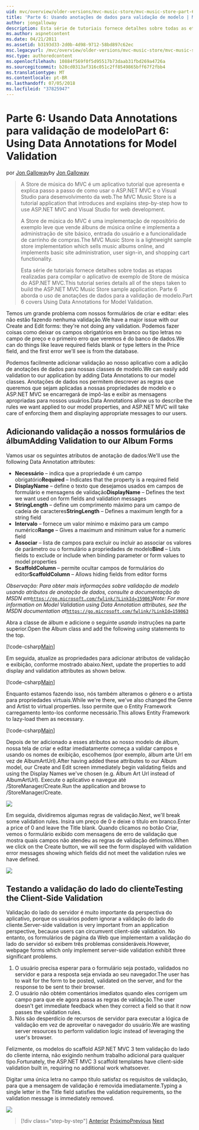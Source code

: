 ```yaml
---
uid: mvc/overview/older-versions/mvc-music-store/mvc-music-store-part-6
title: 'Parte 6: Usando anotações de dados para validação de modelo | Microsoft Docs'
author: jongalloway
description: Esta série de tutoriais fornece detalhes sobre todas as etapas realizadas para compilar o aplicativo de exemplo de Store de música do ASP.NET MVC. Parte 6 aborda o uso de anotações de dados para o modelo V...
ms.author: aspnetcontent
ms.date: 04/21/2011
ms.assetid: b3193d33-2d0b-4d98-9712-58bd897c62ec
msc.legacyurl: /mvc/overview/older-versions/mvc-music-store/mvc-music-store-part-6
msc.type: authoredcontent
ms.openlocfilehash: 10884f569f0f5d95517b73daab31fbd269a4726a
ms.sourcegitcommit: b28cd0313af316c051c2ff8549865bff67f2fbb4
ms.translationtype: MT
ms.contentlocale: pt-BR
ms.lasthandoff: 07/05/2018
ms.locfileid: "37825947"
---
```

<a name="part-6-using-data-annotations-for-model-validation"></a><span data-ttu-id="b6d6d-104">Parte 6: Usando Data Annotations para validação de modelo</span><span class="sxs-lookup"><span data-stu-id="b6d6d-104">Part 6: Using Data Annotations for Model Validation</span></span>
====================
<span data-ttu-id="b6d6d-105">por [Jon Galloway](https://github.com/jongalloway)</span><span class="sxs-lookup"><span data-stu-id="b6d6d-105">by [Jon Galloway](https://github.com/jongalloway)</span></span>

> <span data-ttu-id="b6d6d-106">A Store de música do MVC é um aplicativo tutorial que apresenta e explica passo a passo de como usar o ASP.NET MVC e o Visual Studio para desenvolvimento da web.</span><span class="sxs-lookup"><span data-stu-id="b6d6d-106">The MVC Music Store is a tutorial application that introduces and explains step-by-step how to use ASP.NET MVC and Visual Studio for web development.</span></span>  
>   
> <span data-ttu-id="b6d6d-107">A Store de música do MVC é uma implementação de repositório de exemplo leve que vende álbuns de música online e implementa a administração de site básico, entrada do usuário e a funcionalidade de carrinho de compras.</span><span class="sxs-lookup"><span data-stu-id="b6d6d-107">The MVC Music Store is a lightweight sample store implementation which sells music albums online, and implements basic site administration, user sign-in, and shopping cart functionality.</span></span>  
>   
> <span data-ttu-id="b6d6d-108">Esta série de tutoriais fornece detalhes sobre todas as etapas realizadas para compilar o aplicativo de exemplo de Store de música do ASP.NET MVC.</span><span class="sxs-lookup"><span data-stu-id="b6d6d-108">This tutorial series details all of the steps taken to build the ASP.NET MVC Music Store sample application.</span></span> <span data-ttu-id="b6d6d-109">Parte 6 aborda o uso de anotações de dados para a validação de modelo.</span><span class="sxs-lookup"><span data-stu-id="b6d6d-109">Part 6 covers Using Data Annotations for Model Validation.</span></span>


<span data-ttu-id="b6d6d-110">Temos um grande problema com nossos formulários de criar e editar: eles não estão fazendo nenhuma validação.</span><span class="sxs-lookup"><span data-stu-id="b6d6d-110">We have a major issue with our Create and Edit forms: they're not doing any validation.</span></span> <span data-ttu-id="b6d6d-111">Podemos fazer coisas como deixar os campos obrigatórios em branco ou tipo letras no campo de preço e o primeiro erro que veremos é do banco de dados.</span><span class="sxs-lookup"><span data-stu-id="b6d6d-111">We can do things like leave required fields blank or type letters in the Price field, and the first error we'll see is from the database.</span></span>

<span data-ttu-id="b6d6d-112">Podemos facilmente adicionar validação ao nosso aplicativo com a adição de anotações de dados para nossas classes de modelo.</span><span class="sxs-lookup"><span data-stu-id="b6d6d-112">We can easily add validation to our application by adding Data Annotations to our model classes.</span></span> <span data-ttu-id="b6d6d-113">Anotações de dados nos permitem descrever as regras que queremos que sejam aplicadas a nossas propriedades de modelo e o ASP.NET MVC se encarregará de impô-las e exibir as mensagens apropriadas para nossos usuários.</span><span class="sxs-lookup"><span data-stu-id="b6d6d-113">Data Annotations allow us to describe the rules we want applied to our model properties, and ASP.NET MVC will take care of enforcing them and displaying appropriate messages to our users.</span></span>

## <a name="adding-validation-to-our-album-forms"></a><span data-ttu-id="b6d6d-114">Adicionando validação a nossos formulários de álbum</span><span class="sxs-lookup"><span data-stu-id="b6d6d-114">Adding Validation to our Album Forms</span></span>

<span data-ttu-id="b6d6d-115">Vamos usar os seguintes atributos de anotação de dados:</span><span class="sxs-lookup"><span data-stu-id="b6d6d-115">We'll use the following Data Annotation attributes:</span></span>

- <span data-ttu-id="b6d6d-116">**Necessário** – indica que a propriedade é um campo obrigatório</span><span class="sxs-lookup"><span data-stu-id="b6d6d-116">**Required** – Indicates that the property is a required field</span></span>
- <span data-ttu-id="b6d6d-117">**DisplayName** – define o texto que desejamos usados em campos de formulário e mensagens de validação</span><span class="sxs-lookup"><span data-stu-id="b6d6d-117">**DisplayName** – Defines the text we want used on form fields and validation messages</span></span>
- <span data-ttu-id="b6d6d-118">**StringLength** – define um comprimento máximo para um campo de cadeia de caracteres</span><span class="sxs-lookup"><span data-stu-id="b6d6d-118">**StringLength** – Defines a maximum length for a string field</span></span>
- <span data-ttu-id="b6d6d-119">**Intervalo** – fornece um valor mínimo e máximo para um campo numérico</span><span class="sxs-lookup"><span data-stu-id="b6d6d-119">**Range** – Gives a maximum and minimum value for a numeric field</span></span>
- <span data-ttu-id="b6d6d-120">**Associar** – lista de campos para excluir ou incluir ao associar os valores de parâmetro ou o formulário a propriedades de modelo</span><span class="sxs-lookup"><span data-stu-id="b6d6d-120">**Bind** – Lists fields to exclude or include when binding parameter or form values to model properties</span></span>
- <span data-ttu-id="b6d6d-121">**ScaffoldColumn** – permite ocultar campos de formulários do editor</span><span class="sxs-lookup"><span data-stu-id="b6d6d-121">**ScaffoldColumn** – Allows hiding fields from editor forms</span></span>

<span data-ttu-id="b6d6d-122">*Observação: Para obter mais informações sobre validação de modelo usando atributos de anotação de dados, consulte a documentação do MSDN em*[`https://go.microsoft.com/fwlink/?LinkId=159063`](https://go.microsoft.com/fwlink/?LinkId=159063)</span><span class="sxs-lookup"><span data-stu-id="b6d6d-122">*Note: For more information on Model Validation using Data Annotation attributes, see the MSDN documentation at*[`https://go.microsoft.com/fwlink/?LinkId=159063`](https://go.microsoft.com/fwlink/?LinkId=159063)</span></span>

<span data-ttu-id="b6d6d-123">Abra a classe de álbum e adicione o seguinte *usando* instruções na parte superior.</span><span class="sxs-lookup"><span data-stu-id="b6d6d-123">Open the Album class and add the following *using* statements to the top.</span></span>

[!code-csharp[Main](mvc-music-store-part-6/samples/sample1.cs)]

<span data-ttu-id="b6d6d-124">Em seguida, atualize as propriedades para adicionar atributos de validação e exibição, conforme mostrado abaixo.</span><span class="sxs-lookup"><span data-stu-id="b6d6d-124">Next, update the properties to add display and validation attributes as shown below.</span></span>

[!code-csharp[Main](mvc-music-store-part-6/samples/sample2.cs)]

<span data-ttu-id="b6d6d-125">Enquanto estamos fazendo isso, nós também alteramos o gênero e o artista para propriedades virtuais.</span><span class="sxs-lookup"><span data-stu-id="b6d6d-125">While we're there, we've also changed the Genre and Artist to virtual properties.</span></span> <span data-ttu-id="b6d6d-126">Isso permite que o Entity Framework carregamento lento-los conforme necessário.</span><span class="sxs-lookup"><span data-stu-id="b6d6d-126">This allows Entity Framework to lazy-load them as necessary.</span></span>

[!code-csharp[Main](mvc-music-store-part-6/samples/sample3.cs)]

<span data-ttu-id="b6d6d-127">Depois de ter adicionado a esses atributos ao nosso modelo de álbum, nossa tela de criar e editar imediatamente começa a validar campos e usando os nomes de exibição, escolhemos (por exemplo, álbum arte Url em vez de AlbumArtUrl).</span><span class="sxs-lookup"><span data-stu-id="b6d6d-127">After having added these attributes to our Album model, our Create and Edit screen immediately begin validating fields and using the Display Names we've chosen (e.g. Album Art Url instead of AlbumArtUrl).</span></span> <span data-ttu-id="b6d6d-128">Execute o aplicativo e navegue até /StoreManager/Create.</span><span class="sxs-lookup"><span data-stu-id="b6d6d-128">Run the application and browse to /StoreManager/Create.</span></span>

![](mvc-music-store-part-6/_static/image1.png)

<span data-ttu-id="b6d6d-129">Em seguida, dividiremos algumas regras de validação.</span><span class="sxs-lookup"><span data-stu-id="b6d6d-129">Next, we'll break some validation rules.</span></span> <span data-ttu-id="b6d6d-130">Insira um preço de 0 e deixe o título em branco.</span><span class="sxs-lookup"><span data-stu-id="b6d6d-130">Enter a price of 0 and leave the Title blank.</span></span> <span data-ttu-id="b6d6d-131">Quando clicamos no botão Criar, vemos o formulário exibido com mensagens de erro de validação que mostra quais campos não atendeu as regras de validação definimos.</span><span class="sxs-lookup"><span data-stu-id="b6d6d-131">When we click on the Create button, we will see the form displayed with validation error messages showing which fields did not meet the validation rules we have defined.</span></span>

![](mvc-music-store-part-6/_static/image2.png)

## <a name="testing-the-client-side-validation"></a><span data-ttu-id="b6d6d-132">Testando a validação do lado do cliente</span><span class="sxs-lookup"><span data-stu-id="b6d6d-132">Testing the Client-Side Validation</span></span>

<span data-ttu-id="b6d6d-133">Validação do lado do servidor é muito importante da perspectiva do aplicativo, porque os usuários podem ignorar a validação do lado do cliente.</span><span class="sxs-lookup"><span data-stu-id="b6d6d-133">Server-side validation is very important from an application perspective, because users can circumvent client-side validation.</span></span> <span data-ttu-id="b6d6d-134">No entanto, os formulários de página da Web que implementam a validação do lado do servidor só exibem três problemas consideráveis.</span><span class="sxs-lookup"><span data-stu-id="b6d6d-134">However, webpage forms which only implement server-side validation exhibit three significant problems.</span></span>

1. <span data-ttu-id="b6d6d-135">O usuário precisa esperar para o formulário seja postado, validados no servidor e para a resposta seja enviada ao seu navegador.</span><span class="sxs-lookup"><span data-stu-id="b6d6d-135">The user has to wait for the form to be posted, validated on the server, and for the response to be sent to their browser.</span></span>
2. <span data-ttu-id="b6d6d-136">O usuário não obtém comentários imediatos quando eles corrigem um campo para que ele agora passa as regras de validação.</span><span class="sxs-lookup"><span data-stu-id="b6d6d-136">The user doesn't get immediate feedback when they correct a field so that it now passes the validation rules.</span></span>
3. <span data-ttu-id="b6d6d-137">Nós são desperdício de recursos de servidor para executar a lógica de validação em vez de aproveitar o navegador do usuário.</span><span class="sxs-lookup"><span data-stu-id="b6d6d-137">We are wasting server resources to perform validation logic instead of leveraging the user's browser.</span></span>

<span data-ttu-id="b6d6d-138">Felizmente, os modelos do scaffold ASP.NET MVC 3 tem validação do lado do cliente interna, não exigindo nenhum trabalho adicional para qualquer tipo.</span><span class="sxs-lookup"><span data-stu-id="b6d6d-138">Fortunately, the ASP.NET MVC 3 scaffold templates have client-side validation built in, requiring no additional work whatsoever.</span></span>

<span data-ttu-id="b6d6d-139">Digitar uma única letra no campo título satisfaz os requisitos de validação, para que a mensagem de validação é removida imediatamente.</span><span class="sxs-lookup"><span data-stu-id="b6d6d-139">Typing a single letter in the Title field satisfies the validation requirements, so the validation message is immediately removed.</span></span>

![](mvc-music-store-part-6/_static/image3.png)


> [!div class="step-by-step"]
> <span data-ttu-id="b6d6d-140">[Anterior](mvc-music-store-part-5.md)
> [Próximo](mvc-music-store-part-7.md)</span><span class="sxs-lookup"><span data-stu-id="b6d6d-140">[Previous](mvc-music-store-part-5.md)
[Next](mvc-music-store-part-7.md)</span></span>
